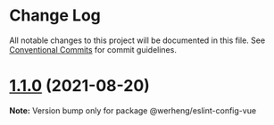 # Change Log

All notable changes to this project will be documented in this file.
See [Conventional Commits](https://conventionalcommits.org) for commit guidelines.

# [1.1.0](https://github.com/werheng/eslint-config/compare/v1.0.3...v1.1.0) (2021-08-20)

**Note:** Version bump only for package @werheng/eslint-config-vue
